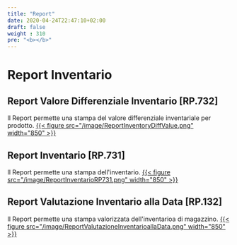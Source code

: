 ```yaml
---
title: "Report"
date: 2020-04-24T22:47:10+02:00
draft: false
weight : 310
pre: "<b></b>"
---
```


# Report Inventario
## Report Valore Differenziale Inventario [RP.732]
Il Report permette una stampa del valore differenziale inventariale per prodotto.
[{{< figure src="/image/ReportInventoryDiffValue.png"  width="850"  >}}](/image/ReportInventoryDiffValue.png)
## Report Inventario [RP.731]
Il Report permette una stampa dell'inventario.
[{{< figure src="/image/ReportInventarioRP731.png"  width="850"  >}}](/image/ReportInventarioRP731.png)
## Report Valutazione Inventario alla Data [RP.132]
Il Report permette una stampa valorizzata dell'inventarioa di magazzino.
[{{< figure src="/image/ReportValutazioneInventarioallaData.png"  width="850"  >}}](/image/ReportValutazioneInventarioallaData.png)

